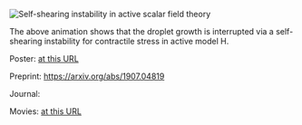 ![Self-shearing instability in active scalar field theory](ssi.gif)

The above animation shows that the droplet growth is interrupted via a self-shearing instability for contractile stress in active model H. 


Poster: [at this URL](https://www.dropbox.com/sh/0zmd2s0y4h2dzjf/AACTLfOQ6OjMHeHQDNuWhUIHa?dl=0)


Preprint: https://arxiv.org/abs/1907.04819

Journal:

Movies: [at this URL](https://www.dropbox.com/sh/5krtwg7gwmq736r/AADZMIimLTgjVdyfb1EYnJZGa?dl=0)
